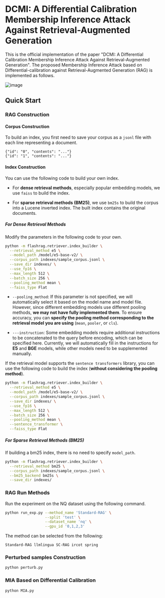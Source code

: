 # DCMI: A Differential Calibration Membership Inference Attack Against Retrieval-Augmented Generation



This is the official implementation of the paper "DCMI: A Differential Calibration Membership Inference Attack Against Retrieval-Augmented Generation". The proposed Membership Inference Attack based on Differential-calibration against Retrieval-Augmented Generation (RAG) is implemented as follows.


![image](https://github.com/user-attachments/assets/58cfed47-bb8b-4a04-8db4-a6a923773f83)

## Quick Start

### RAG Construction

#### Corpus Construction
To build an index, you first need to save your corpus as a `jsonl` file with each line representing a document.

```jsonl
{"id": "0", "contents": "..."}
{"id": "1", "contents": "..."}
```

#### Index Construction

You can use the following code to build your own index.

* For **dense retrieval methods**, especially popular embedding models, we use `faiss` to build the index.

* For **sparse retrieval methods (BM25)**, we use `bm25s` to build the corpus into a Lucene inverted index. The built index contains the original documents.

##### For Dense Retrieval Methods

Modify the parameters in the following code to your own.

```bash
python -m flashrag.retriever.index_builder \
  --retrieval_method e5 \
  --model_path /model/e5-base-v2/ \
  --corpus_path indexes/sample_corpus.jsonl \
  --save_dir indexes/ \
  --use_fp16 \
  --max_length 512 \
  --batch_size 256 \
  --pooling_method mean \
  --faiss_type Flat 
```

* ```--pooling_method```: If this parameter is not specified, we will automatically select it based on the model name and model file. However, since different embedding models use different pooling methods, **we may not have fully implemented them**. To ensure accuracy, you can **specify the pooling method corresponding to the retrieval model you are using** (`mean`, `pooler`, or `cls`).

* ```---instruction```: Some embedding models require additional instructions to be concatenated to the query before encoding, which can be specified here. Currently, we will automatically fill in the instructions for **E5** and **BGE** models, while other models need to be supplemented manually.

If the retrieval model supports the `sentence transformers` library, you can use the following code to build the index (**without considering the pooling method**).

```bash
python -m flashrag.retriever.index_builder \
  --retrieval_method e5 \
  --model_path /model/e5-base-v2/ \
  --corpus_path indexes/sample_corpus.jsonl \
  --save_dir indexes/ \
  --use_fp16 \
  --max_length 512 \
  --batch_size 256 \
  --pooling_method mean \
  --sentence_transformer \
  --faiss_type Flat 
```

##### For Sparse Retrieval Methods (BM25)

If building a bm25 index, there is no need to specify `model_path`.


```bash
python -m flashrag.retriever.index_builder \
  --retrieval_method bm25 \
  --corpus_path indexes/sample_corpus.jsonl \
  --bm25_backend bm25s \
  --save_dir indexes/ 
```

### RAG Run Methods

Run the experiment on the NQ dataset using the following command.

```bash
python run_exp.py --method_name 'Standard-RAG' \
                  --split 'test' \
                  --dataset_name 'nq' \
                  --gpu_id '0,1,2,3'
```

The method can be selected from the following:
```
Standard-RAG llmlingua SC-RAG ircot spring
```

### Perturbed samples Construction
```bash
python perturb.py 
```


### MIA Based on Differential Calibration
```bash
python MIA.py 
```
